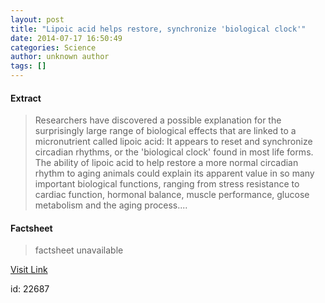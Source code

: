 ```yaml
---
layout: post
title: "Lipoic acid helps restore, synchronize 'biological clock'"
date: 2014-07-17 16:50:49
categories: Science
author: unknown author
tags: []
---
```



#### Extract
>Researchers have discovered a possible explanation for the surprisingly large range of biological effects that are linked to a micronutrient called lipoic acid: It appears to reset and synchronize circadian rhythms, or the 'biological clock' found in most life forms. The ability of lipoic acid to help restore a more normal circadian rhythm to aging animals could explain its apparent value in so many important biological functions, ranging from stress resistance to cardiac function, hormonal balance, muscle performance, glucose metabolism and the aging process....

#### Factsheet
>factsheet unavailable

[Visit Link](http://feeds.sciencedaily.com/~r/sciencedaily/~3/JFYXNdnFZU4/140717125049.htm)

id:   22687


